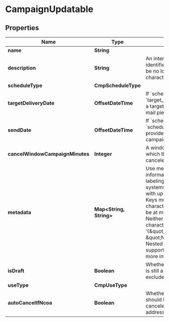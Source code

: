 

# CampaignUpdatable


## Properties

| Name | Type | Description | Notes |
|------------ | ------------- | ------------- | -------------|
|**name** | **String** |  |  [optional] |
|**description** | **String** | An internal description that identifies this resource. Must be no longer than 255 characters.  |  [optional] |
|**scheduleType** | **CmpScheduleType** |  |  [optional] |
|**targetDeliveryDate** | **OffsetDateTime** | If &#x60;schedule_type&#x60; is &#x60;target_delivery_date&#x60;, provide a targeted delivery date for mail pieces in this campaign. |  [optional] |
|**sendDate** | **OffsetDateTime** | If &#x60;schedule_type&#x60; is &#x60;scheduled_send_date&#x60;, provide a date to send this campaign. |  [optional] |
|**cancelWindowCampaignMinutes** | **Integer** | A window, in minutes, within which the campaign can be canceled. |  [optional] |
|**metadata** | **Map&lt;String, String&gt;** | Use metadata to store custom information for tagging and labeling back to your internal systems. Must be an object with up to 20 key-value pairs. Keys must be at most 40 characters and values must be at most 500 characters. Neither can contain the characters &#x60;\&quot;&#x60; and &#x60;\\&#x60;. i.e. &#39;{\&quot;customer_id\&quot; : \&quot;NEWYORK2015\&quot;}&#39; Nested objects are not supported.  See [Metadata](#section/Metadata) for more information. |  [optional] |
|**isDraft** | **Boolean** | Whether or not the campaign is still a draft. Can either be excluded or &#x60;false&#x60;. |  [optional] |
|**useType** | **CmpUseType** |  |  [optional] |
|**autoCancelIfNcoa** | **Boolean** | Whether or not a mail piece should be automatically canceled and not sent if the address is updated via NCOA. |  [optional] |



